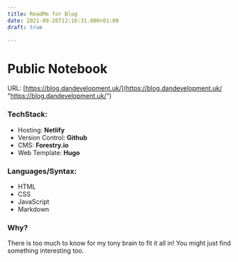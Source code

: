 ```yaml
---
title: ReadMe for Blog
date: 2021-09-26T12:16:31.000+01:00
draft: true

---
```

# Public Notebook

URL: [https://blog.dandevelopment.uk/](https://blog.dandevelopment.uk/ "https://blog.dandevelopment.uk/")

### TechStack: 

* Hosting: **Netlify**
* Version Control: **Github**
* CMS: **Forestry.io**
* Web Template: **Hugo**

### Languages/Syntax:

* HTML
* CSS
* JavaScript
* Markdown

### Why?

There is too much to know for my tony brain to fit it all in! You might just find something interesting too.